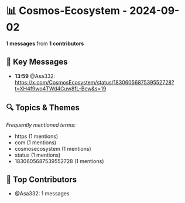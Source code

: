 # 📊 Cosmos-Ecosystem - 2024-09-02
**1 messages** from **1 contributors**

## 💬 Key Messages
- **13:59** @Asa332: https://x.com/CosmosEcosystem/status/1830605687539552728?t=XH4f9wo4TWd4Cuw8fL-Bcw&s=19

## 🔍 Topics & Themes
*Frequently mentioned terms:*
- https (1 mentions)
- com (1 mentions)
- cosmosecosystem (1 mentions)
- status (1 mentions)
- 1830605687539552728 (1 mentions)

## 👥 Top Contributors
- @Asa332: 1 messages